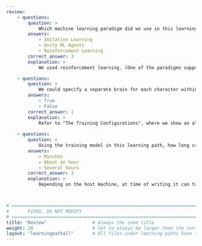 ```yaml
---
review:
    - questions:
        question: >
            Which machine learning paradigm did we use in this learning path?
        answers:
            - Imitation Learning
            - Unity ML Agents
            - Reinforcement Learning
        correct_answer: 3                    
        explanation: >
            We used reinforcement learning. (One of the paradigms supported by Unity ML Agents toolkit.)

    - questions:
        question: >
            We could specify a separate brain for each character within the game.
        answers:
            - True
            - False
        correct_answer: 1                    
        explanation: >
            Refer to "The Training Configurations", where we show an alternative yaml file which defines two separate brains; one for the "Paladin" and another for the "Vampire".
               
    - questions:
        question: >
            Using the training model in this learning path, how long can it take to train the model to a competent level for our game?
        answers:
            - Minutes
            - About an hour
            - Several hours
        correct_answer: 3          
        explanation: >
            Depending on the host machine, at time of writing it can take 6+ hours for the training model to reach 3,000,000 learning iterations.



# ================================================================================
#       FIXED, DO NOT MODIFY
# ================================================================================
title: "Review"                 # Always the same title
weight: 20                      # Set to always be larger than the content in this path
layout: "learningpathall"       # All files under learning paths have this same wrapper
---
```

